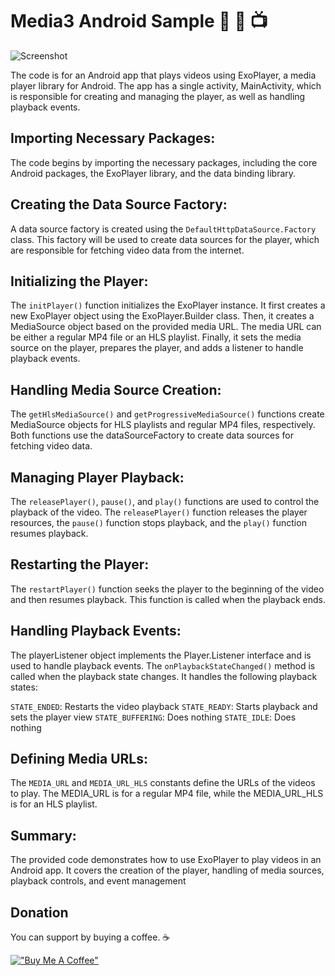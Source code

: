 # Media3 Android Sample 🎥 📸 📺

![Screenshot](https://blogger.googleusercontent.com/img/b/R29vZ2xl/AVvXsEg4xS6qkXGiJs4EAhcrM38RaEvqOC2n7qTnv-tBylczHyOXOtUBMKdZoe3eI2HAD61mvUak1yP1QsU7aZaoXwoTjvZhZixQ7qvnEu2MCMYjoI84uMOO8VsUpNCb2v8YJ4FRIGaxTqGdAp4WrDTB6DbINkiRPi4LKLD0-tSSsAtkKkYCCd5ob_LDj6xf/s1600/header-Android%20-%20Media3%20is%20ready%20to%20play.png)

The code is for an Android app that plays videos using ExoPlayer, a media player library for Android. The app has a single activity, MainActivity, which is responsible for creating and managing the player, as well as handling playback events.

## Importing Necessary Packages:

The code begins by importing the necessary packages, including the core Android packages, the ExoPlayer library, and the data binding library.

## Creating the Data Source Factory:

A data source factory is created using the `DefaultHttpDataSource.Factory` class. This factory will be used to create data sources for the player, which are responsible for fetching video data from the internet.

## Initializing the Player:

The `initPlayer()` function initializes the ExoPlayer instance. It first creates a new ExoPlayer object using the ExoPlayer.Builder class. Then, it creates a MediaSource object based on the provided media URL. The media URL can be either a regular MP4 file or an HLS playlist. Finally, it sets the media source on the player, prepares the player, and adds a listener to handle playback events.

## Handling Media Source Creation:

The `getHlsMediaSource()` and `getProgressiveMediaSource()` functions create MediaSource objects for HLS playlists and regular MP4 files, respectively. Both functions use the dataSourceFactory to create data sources for fetching video data.

## Managing Player Playback:

The `releasePlayer()`, `pause()`, and `play()` functions are used to control the playback of the video. The `releasePlayer()` function releases the player resources, the `pause()` function stops playback, and the `play()` function resumes playback.

## Restarting the Player:

The `restartPlayer()` function seeks the player to the beginning of the video and then resumes playback. This function is called when the playback ends.

## Handling Playback Events:

The playerListener object implements the Player.Listener interface and is used to handle playback events. The `onPlaybackStateChanged()` method is called when the playback state changes. It handles the following playback states:

`STATE_ENDED`: Restarts the video playback
`STATE_READY`: Starts playback and sets the player view
`STATE_BUFFERING`: Does nothing
`STATE_IDLE`: Does nothing

## Defining Media URLs:

The `MEDIA_URL` and `MEDIA_URL_HLS` constants define the URLs of the videos to play. The MEDIA_URL is for a regular MP4 file, while the MEDIA_URL_HLS is for an HLS playlist.

## Summary:

The provided code demonstrates how to use ExoPlayer to play videos in an Android app. It covers the creation of the player, handling of media sources, playback controls, and event management

## Donation 

You can support by buying a coffee. ☕️

[!["Buy Me A Coffee"](https://www.buymeacoffee.com/assets/img/custom_images/orange_img.png)](https://www.buymeacoffee.com/halilozel1903)
